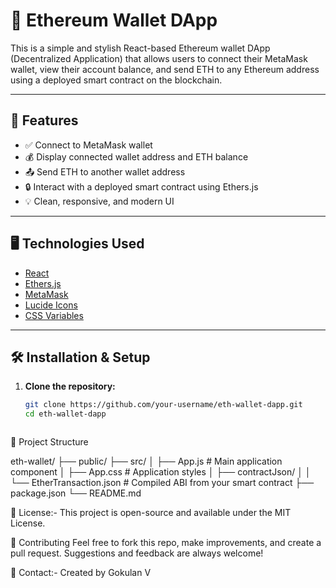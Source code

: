 # 🔐 Ethereum Wallet DApp

This is a simple and stylish React-based Ethereum wallet DApp (Decentralized Application) that allows users to connect their MetaMask wallet, view their account balance, and send ETH to any Ethereum address using a deployed smart contract on the blockchain.

---

## 🚀 Features

- ✅ Connect to MetaMask wallet
- 💰 Display connected wallet address and ETH balance
- 📤 Send ETH to another wallet address
- 🔒 Interact with a deployed smart contract using Ethers.js
- 💡 Clean, responsive, and modern UI

---

## 🖥️ Technologies Used

- [React](https://reactjs.org/)
- [Ethers.js](https://docs.ethers.io/)
- [MetaMask](https://metamask.io/)
- [Lucide Icons](https://lucide.dev/)
- [CSS Variables](https://developer.mozilla.org/en-US/docs/Web/CSS/Using_CSS_custom_properties)

---

## 🛠️ Installation & Setup

1. **Clone the repository:**
   ```bash
   git clone https://github.com/your-username/eth-wallet-dapp.git
   cd eth-wallet-dapp
   
   
   
📁 Project Structure

eth-wallet/
├── public/
├── src/
│   ├── App.js         # Main application component
│   ├── App.css        # Application styles
│   ├── contractJson/
│   │   └── EtherTransaction.json # Compiled ABI from your smart contract
├── package.json
└── README.md


📜 License:-
        This project is open-source and available under the MIT License.

🤝 Contributing
        Feel free to fork this repo, make improvements, and create a pull request. Suggestions and feedback are always welcome!

💬 Contact:-
        Created by Gokulan V 
